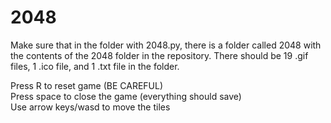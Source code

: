 # 2048

Make sure that in the folder with 2048.py, there is a folder called 2048 with the contents of the 2048 folder in the repository. There should be 19 .gif files, 1 .ico file, and 1 .txt file in the folder.

Press R to reset game (BE CAREFUL)  
Press space to close the game (everything should save)  
Use arrow keys/wasd to move the tiles
